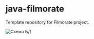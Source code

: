 # java-filmorate
Template repository for Filmorate project.

<image src="схема БД.png" alt="Схема БД">
